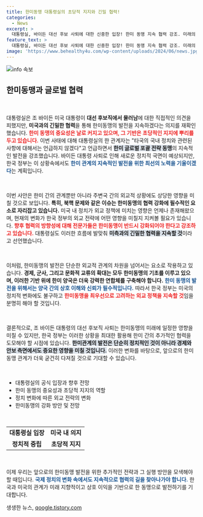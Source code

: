 ```yaml
---
title: 한미동맹 대통령실의 초당적 지지와 긴밀 협력!
categories:
  - News
excerpt: >
  대통령실, 바이든 대선 후보 사퇴에 대한 신중한 입장! 한미 동맹 지속 협력 강조. 미래의 글로벌 전략 동맹을 위한 외교적 움직임이 주목받고 있습니다. 클릭해 자세히 알아보세요!
feature_text: >
  대통령실, 바이든 대선 후보 사퇴에 대한 신중한 입장! 한미 동맹 지속 협력 강조. 미래의 글로벌 전략 동맹을 위한 외교적 움직임이 주목받고 있습니다. 클릭해 자세히 알아보세요!
image: 'https://www.behealthy4u.com/wp-content/uploads/2024/06/news.jpg'
---
```


<p><img src="https://www.behealthy4u.com/wp-content/uploads/2024/06/news.jpg" alt="info 속보" /></p>

<h2 data-ke-size="size26">한미동맹과 글로벌 협력</h2>

<p data-ke-size="size16">&nbsp;</p>

<p>대통령실은 조 바이든 미국 대통령이 <b>대선 후보직에서 물러남</b>에 대한 직접적인 의견을 피했지만, <b>미국과의 긴밀한 협력</b>을 통해 한미동맹의 발전을 지속하겠다는 의지를 재확인했습니다. <b><span style="color: #ee2323;">한미 동맹의 중요성은 날로 커지고 있으며, 그 기반은 초당적인 지지에 뿌리를 두고 있습니다.</span></b> 이번 사태에 대해 대통령실의 한 관계자는 "타국의 국내 정치와 관련된 사항에 대해서는 언급하지 않겠다"고 언급하면서 <b><span style="background-color: #21538527;">한미 글로벌 포괄 전략 동맹</span></b>의 지속적인 발전을 강조했습니다. 바이든 대통령 사퇴로 인해 새로운 정치적 국면이 예상되지만, 한국 정부는 이 상황속에서도 <b><span style="color: #1a5490;">한미 관계의 지속적인 발전을 위한 최선의 노력을 기울이겠다</span></b>는 계획입니다.</p></p>

<p data-ke-size="size16">&nbsp;</p>

<p>이번 사안은 한미 간의 관계뿐만 아니라 주변국 간의 외교적 상황에도 상당한 영향을 미칠 것으로 보입니다. <b>특히, 북핵 문제와 같은 이슈는 한미동맹의 협력 강화에 필수적인 요소로 자리잡고 있습니다.</b> 미국 내 정치가 외교 정책에 미치는 영향은 언제나 존재해왔으며, 현재의 변화가 한국 정부의 외교 전략에 어떤 영향을 미칠지 지켜볼 필요가 있습니다. <b><span style="color: #ee2323;">향후 협력의 방향성에 대해 전문가들은 한미동맹이 반드시 강화되어야 한다고 강조하고 있습니다.</span></b> 대통령실도 이러한 흐름에 발맞춰 <b><span style="background-color: #21538527;">미측과의 긴밀한 협력을 지속할 것</span></b>이라고 선언했습니다.</p></p>

<p data-ke-size="size16">&nbsp;</p>

<p>이처럼, 한미동맹의 발전은 단순한 외교적 관계의 차원을 넘어서는 요소로 작용하고 있습니다. <b>경제, 군사, 그리고 문화적 교류의 확대는 모두 한미동맹의 기초를 이루고 있으며, 이러한 기반 위에 한미 양국은 더욱 강력한 연합체를 구축해야 합니다.</b> <b><span style="color: #1a5490;">한미 동맹의 발전을 위해서는 양국 간의 상호 이해와 신뢰가 필수적입니다.</span></b> 따라서 한국 정부는 미국의 정치적 변화에도 불구하고 <b><span style="color: #ee2323;">한미동맹을 최우선으로 고려하는 외교 정책을 지속할 것</span></b>임을 분명히 해야 할 것입니다.</p></p>

<p data-ke-size="size16">&nbsp;</p>

<p>결론적으로, 조 바이든 대통령의 대선 후보직 사퇴는 한미동맹의 미래에 일정한 영향을 미칠 수 있지만, 한국 정부는 이러한 상황을 최대한 활용해 한미 간의 추가적인 협력을 도모해야 할 시점에 있습니다. <b><span style="background-color: #21538527;">한미관계의 발전은 단순히 정치적인 것이 아니라 경제와 안보 측면에서도 중요한 영향을 미칠 것입니다.</span></b> 이러한 변화를 바탕으로, 앞으로의 한미 동맹 관계가 더욱 굳건히 다져질 것으로 기대할 수 있습니다.</p></p>

<p data-ke-size="size16">&nbsp;</p>

<ul>
    <li>대통령실의 공식 입장과 향후 전망</li>
    <li>한미 동맹의 중요성과 초당적 지지의 역할</li>
    <li>정치 변화에 따른 외교 전략의 변화</li>
    <li>한미동맹의 강화 방안 및 전망</li>
</ul>

<p data-ke-size="size16">&nbsp;</p>

<table style="width: 100%;">
    <tr>
        <td style="text-align: center; height: 17px;"><b>대통령실 입장</b></td>
        <td style="text-align: center; height: 17px;"><b>미국 내 의지</b></td>
    </tr>
    <tr>
        <td style="text-align: center; height: 17px;"><b>정치적 중립</b></td>
        <td style="text-align: center; height: 17px;"><b>초당적 지지</b></td>
    </tr>
</table>

<p data-ke-size="size16">&nbsp;</p>

<p>이제 우리는 앞으로의 한미동맹 발전을 위한 추가적인 전략과 그 실행 방안을 모색해야 할 때입니다. <b><span style="color: #1a5490;">국제 정치의 변화 속에서도 지속적으로 협력의 길을 찾아나가야 합니다.</span></b> 한국과 미국의 관계가 미래 지향적이고 상호 이익을 기반으로 한 동맹으로 발전하기를 기대합니다.</p>
생생한 뉴스, <a href="https://qoogle.tistory.com" rel="dofollow">qoogle.tistory.com</a>


